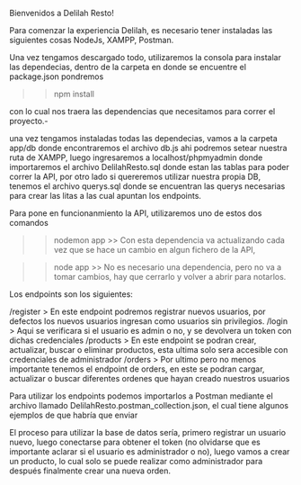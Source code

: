 Bienvenidos a Delilah Resto!

Para comenzar la experiencia Delilah, es necesario tener instaladas las siguientes cosas NodeJs, XAMPP, Postman.

Una vez tengamos descargado todo, utilizaremos la consola para instalar las dependecias, dentro de la carpeta en donde se encuentre el package.json pondremos

>> npm install

con lo cual nos traera las dependencias que necesitamos para correr el proyecto.-

una vez tengamos instaladas todas las dependecias, vamos a la carpeta app/db donde encontraremos el archivo db.js ahi podremos setear nuestra ruta de XAMPP,
luego ingresaremos a localhost/phpmyadmin donde importaremos el archivo DelilahResto.sql donde estan las tablas para poder correr la API, por otro lado si quereremos utilizar nuestra propia DB, tenemos el archivo querys.sql donde se encuentran las querys necesarias para crear las litas a las cual apuntan los endpoints.

Para pone en funcionanmiento la API, utilizaremos uno de estos dos comandos

>>nodemon app >> Con esta dependencia va actualizando cada vez que se hace un cambio en algun fichero de la API,

>>node app >> No es necesario una dependencia, pero no va a tomar cambios, hay que cerrarlo y volver a abrir para notarlos.
 
Los endpoints son los siguientes:

/register > En este endpoint podremos registrar nuevos usuarios, por defectos los nuevos usuarios ingresan como usuarios sin privilegios.
/login > Aqui se verificara si el usuario es admin o no, y se devolvera un token con dichas credenciales
/products > En este endpoint se podran crear, actualizar, buscar o eliminar productos, esta ultima solo sera accesible con credenciales de administrador
/orders > Por ultimo pero no menos importante tenemos el endpoint de orders, en este se podran cargar, actualizar o buscar diferentes ordenes que hayan creado nuestros usuarios

Para utilizar los endpoints podemos importarlos a Postman mediante el archivo llamado DelilahResto.postman_collection.json, el cual tiene algunos ejemplos de que habría que enviar

El proceso para utilizar la base de datos sería, primero registrar un usuario nuevo, luego conectarse para obtener el token (no olvidarse que es importante aclarar si el usuario es administrador o no), luego vamos a crear un producto, lo cual solo se puede realizar como administrador para después finalmente crear una nueva orden.

